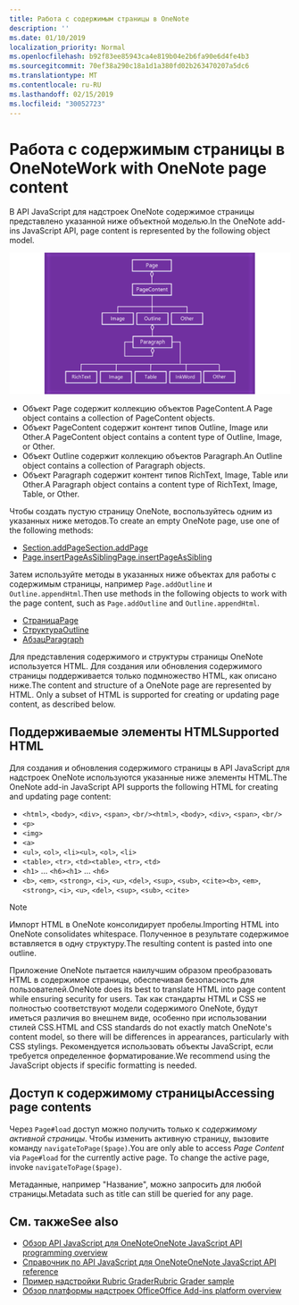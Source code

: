 ```yaml
---
title: Работа с содержимым страницы в OneNote
description: ''
ms.date: 01/10/2019
localization_priority: Normal
ms.openlocfilehash: b92f83ee85943ca4e819b04e2b6fa90e6d4fe4b3
ms.sourcegitcommit: 70ef38a290c18a1d1a380fd02b263470207a5dc6
ms.translationtype: MT
ms.contentlocale: ru-RU
ms.lasthandoff: 02/15/2019
ms.locfileid: "30052723"
---
```

# <a name="work-with-onenote-page-content"></a><span data-ttu-id="9263b-102">Работа с содержимым страницы в OneNote</span><span class="sxs-lookup"><span data-stu-id="9263b-102">Work with OneNote page content</span></span>

<span data-ttu-id="9263b-103">В API JavaScript для надстроек OneNote содержимое страницы представлено указанной ниже объектной моделью.</span><span class="sxs-lookup"><span data-stu-id="9263b-103">In the OneNote add-ins JavaScript API, page content is represented by the following object model.</span></span>

  ![Схема объектной модели страницы OneNote](../images/one-note-om-page.png)

- <span data-ttu-id="9263b-105">Объект Page содержит коллекцию объектов PageContent.</span><span class="sxs-lookup"><span data-stu-id="9263b-105">A Page object contains a collection of PageContent objects.</span></span>
- <span data-ttu-id="9263b-106">Объект PageContent содержит контент типов Outline, Image или Other.</span><span class="sxs-lookup"><span data-stu-id="9263b-106">A PageContent object contains a content type of Outline, Image, or Other.</span></span>
- <span data-ttu-id="9263b-107">Объект Outline содержит коллекцию объектов Paragraph.</span><span class="sxs-lookup"><span data-stu-id="9263b-107">An Outline object contains a collection of Paragraph objects.</span></span>
- <span data-ttu-id="9263b-108">Объект Paragraph содержит контент типов RichText, Image, Table или Other.</span><span class="sxs-lookup"><span data-stu-id="9263b-108">A Paragraph object contains a content type of RichText, Image, Table, or Other.</span></span>

<span data-ttu-id="9263b-109">Чтобы создать пустую страницу OneNote, воспользуйтесь одним из указанных ниже методов.</span><span class="sxs-lookup"><span data-stu-id="9263b-109">To create an empty OneNote page, use one of the following methods:</span></span>

- [<span data-ttu-id="9263b-110">Section.addPage</span><span class="sxs-lookup"><span data-stu-id="9263b-110">Section.addPage</span></span>](https://docs.microsoft.com/javascript/api/onenote/onenote.section#addpage-title-)
- [<span data-ttu-id="9263b-111">Page.insertPageAsSibling</span><span class="sxs-lookup"><span data-stu-id="9263b-111">Page.insertPageAsSibling</span></span>](https://docs.microsoft.com/javascript/api/onenote/onenote.section#insertsectionassibling-location--title-)

<span data-ttu-id="9263b-112">Затем используйте методы в указанных ниже объектах для работы с содержимым страницы, например `Page.addOutline` и `Outline.appendHtml`.</span><span class="sxs-lookup"><span data-stu-id="9263b-112">Then use methods in the following objects to work with the page content, such as `Page.addOutline` and `Outline.appendHtml`.</span></span>

- [<span data-ttu-id="9263b-113">Страница</span><span class="sxs-lookup"><span data-stu-id="9263b-113">Page</span></span>](https://docs.microsoft.com/javascript/api/onenote/onenote.page)
- [<span data-ttu-id="9263b-114">Структура</span><span class="sxs-lookup"><span data-stu-id="9263b-114">Outline</span></span>](https://docs.microsoft.com/javascript/api/onenote/onenote.outline)
- [<span data-ttu-id="9263b-115">Абзац</span><span class="sxs-lookup"><span data-stu-id="9263b-115">Paragraph</span></span>](https://docs.microsoft.com/javascript/api/onenote/onenote.paragraph)

<span data-ttu-id="9263b-p101">Для представления содержимого и структуры страницы OneNote используется HTML. Для создания или обновления содержимого страницы поддерживается только подмножество HTML, как описано ниже.</span><span class="sxs-lookup"><span data-stu-id="9263b-p101">The content and structure of a OneNote page are represented by HTML. Only a subset of HTML is supported for creating or updating page content, as described below.</span></span>

## <a name="supported-html"></a><span data-ttu-id="9263b-118">Поддерживаемые элементы HTML</span><span class="sxs-lookup"><span data-stu-id="9263b-118">Supported HTML</span></span>

<span data-ttu-id="9263b-119">Для создания и обновления содержимого страницы в API JavaScript для надстроек OneNote используются указанные ниже элементы HTML.</span><span class="sxs-lookup"><span data-stu-id="9263b-119">The OneNote add-in JavaScript API supports the following HTML for creating and updating page content:</span></span>

- <span data-ttu-id="9263b-120">`<html>`, `<body>`, `<div>`, `<span>`, `<br/>`</span><span class="sxs-lookup"><span data-stu-id="9263b-120">`<html>`, `<body>`, `<div>`, `<span>`, `<br/>`</span></span>
- `<p>`
- `<img>`
- `<a>`
- <span data-ttu-id="9263b-121">`<ul>`, `<ol>`, `<li>`</span><span class="sxs-lookup"><span data-stu-id="9263b-121">`<ul>`, `<ol>`, `<li>`</span></span>
- <span data-ttu-id="9263b-122">`<table>`, `<tr>`, `<td>`</span><span class="sxs-lookup"><span data-stu-id="9263b-122">`<table>`, `<tr>`, `<td>`</span></span>
- <span data-ttu-id="9263b-123">`<h1>` ... `<h6>`</span><span class="sxs-lookup"><span data-stu-id="9263b-123">`<h1>` ... `<h6>`</span></span>
- <span data-ttu-id="9263b-124">`<b>`, `<em>`, `<strong>`, `<i>`, `<u>`, `<del>`, `<sup>`, `<sub>`, `<cite>`</span><span class="sxs-lookup"><span data-stu-id="9263b-124">`<b>`, `<em>`, `<strong>`, `<i>`, `<u>`, `<del>`, `<sup>`, `<sub>`, `<cite>`</span></span>

> [!NOTE]
> <span data-ttu-id="9263b-125">Импорт HTML в OneNote консолидирует пробелы.</span><span class="sxs-lookup"><span data-stu-id="9263b-125">Importing HTML into OneNote consolidates whitespace.</span></span> <span data-ttu-id="9263b-126">Полученное в результате содержимое вставляется в одну структуру.</span><span class="sxs-lookup"><span data-stu-id="9263b-126">The resulting content is pasted into one outline.</span></span>

<span data-ttu-id="9263b-127">Приложение OneNote пытается наилучшим образом преобразовать HTML в содержимое страницы, обеспечивая безопасность для пользователей.</span><span class="sxs-lookup"><span data-stu-id="9263b-127">OneNote does its best to translate HTML into page content while ensuring security for users.</span></span> <span data-ttu-id="9263b-128">Так как стандарты HTML и CSS не полностью соответствуют модели содержимого OneNote, будут иметься различия во внешнем виде, особенно при использовании стилей CSS.</span><span class="sxs-lookup"><span data-stu-id="9263b-128">HTML and CSS standards do not exactly match OneNote's content model, so there will be differences in appearances, particularly with CSS stylings.</span></span> <span data-ttu-id="9263b-129">Рекомендуется использовать объекты JavaScript, если требуется определенное форматирование.</span><span class="sxs-lookup"><span data-stu-id="9263b-129">We recommend using the JavaScript objects if specific formatting is needed.</span></span>

## <a name="accessing-page-contents"></a><span data-ttu-id="9263b-130">Доступ к содержимому страницы</span><span class="sxs-lookup"><span data-stu-id="9263b-130">Accessing page contents</span></span>

<span data-ttu-id="9263b-p104">Через `Page#load` доступ можно получить только к *содержимому активной страницы*. Чтобы изменить активную страницу, вызовите команду `navigateToPage($page)`.</span><span class="sxs-lookup"><span data-stu-id="9263b-p104">You are only able to access *Page Content* via `Page#load` for the currently active page. To change the active  page, invoke `navigateToPage($page)`.</span></span>

<span data-ttu-id="9263b-133">Метаданные, например "Название", можно запросить для любой страницы.</span><span class="sxs-lookup"><span data-stu-id="9263b-133">Metadata such as title can still be queried for any page.</span></span>

## <a name="see-also"></a><span data-ttu-id="9263b-134">См. также</span><span class="sxs-lookup"><span data-stu-id="9263b-134">See also</span></span>

- [<span data-ttu-id="9263b-135">Обзор API JavaScript для OneNote</span><span class="sxs-lookup"><span data-stu-id="9263b-135">OneNote JavaScript API programming overview</span></span>](onenote-add-ins-programming-overview.md)
- [<span data-ttu-id="9263b-136">Справочник по API JavaScript для OneNote</span><span class="sxs-lookup"><span data-stu-id="9263b-136">OneNote JavaScript API reference</span></span>](https://docs.microsoft.com/office/dev/add-ins/reference/overview/onenote-add-ins-javascript-reference)
- [<span data-ttu-id="9263b-137">Пример надстройки Rubric Grader</span><span class="sxs-lookup"><span data-stu-id="9263b-137">Rubric Grader sample</span></span>](https://github.com/OfficeDev/OneNote-Add-in-Rubric-Grader)
- [<span data-ttu-id="9263b-138">Обзор платформы надстроек Office</span><span class="sxs-lookup"><span data-stu-id="9263b-138">Office Add-ins platform overview</span></span>](../overview/office-add-ins.md)
